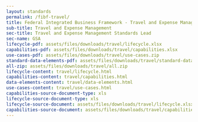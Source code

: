 ```yaml
---
layout: standards
permalink: /fibf-travel/
title: Federal Integrated Business Framework - Travel and Expense Management
sub-title: Travel and Expense Management
sec-title: Travel and Expense Management Standards Lead
sec-name: GSA
lifecycle-pdf: assets/files/downloads/travel/lifecycle.xlsx
capabilities-pdf: assets/files/downloads/travel/capabilities.xlsx
use-cases-pdf: assets/files/downloads/travel/use-cases.zip
standard-data-elements-pdf: assets/files/downloads/travel/standard-data-elements.xlsm
all-zip: assets/files/downloads/travel/all.zip
lifecycle-content: travel/lifecycle.html
capabilities-content: travel/capabilities.html
data-elements-content: travel/data-elements.html
use-cases-content: travel/use-cases.html
capabilities-source-document-type: xls
lifecycle-source-document-type: xls
lifecycle-source-document: assets/files/downloads/travel/lifecycle.xlsx
capabilities-source-document: assets/files/downloads/travel/capabilities.xlsx
---
```

